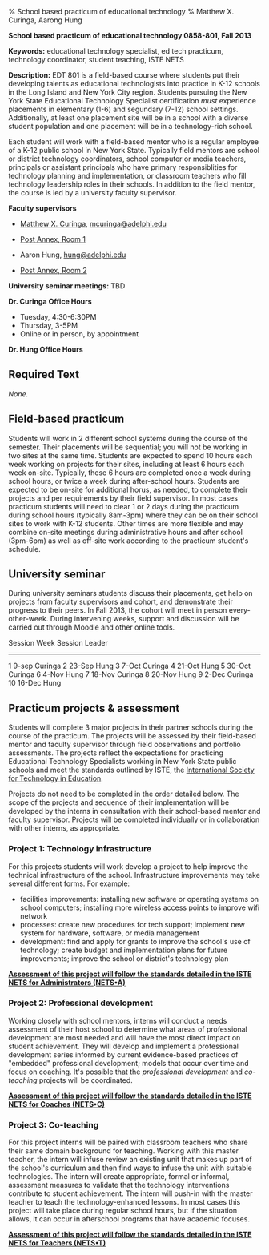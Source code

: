 % School based practicum of educational technology
% Matthew X. Curinga,
  Aarong Hung

<!--
This syllabus was created for
the Educational Technology Program
at Adelphi University:
http://education.adelphi.edu
copyright 2013 Matthew X. Curinga, Aaron Hung
http://matt.curinga.com
This work is licensed under the Creative Commons Attribution-ShareAlike 3.0 Unported License.
To view a copy of this license, visit http://creativecommons.org/licenses/by-sa/3.0/ or send
a letter to Creative Commons, 444 Castro Street, Suite 900, Mountain View, California, 94041, USA.
We ask, but do not require, that attribution includes a link to our websites (above).
version: 2.1
Based on work available here: https://github.com/mcuringa/adelphi-ed-tech-courses
-->

**School based practicum of educational technology 0858-801, Fall 2013**

**Keywords:**  educational technology specialist, ed tech practicum,
technology coordinator, student teaching, ISTE NETS

**Description:** EDT 801 is a field-based course where students put their developing
talents as educational technologists into practice in K-12 schools in
the Long Island and New York City region. Students pursuing the New York
State Educational Technology Specialist certification _must_ experience
placements in elementary (1-6) and segundary (7-12) school settings.
Additionally, at least one placement site will be in a school with a
diverse student population and one placement will be in a technology-rich
school.

Each student will work with a field-based mentor who is a regular
employee of a K-12 public school in New York State. Typically field
mentors are school or district technology coordinators, school
computer or media teachers, principals or assistant principals who have
primary responsiblities for technology planning and implementation, or
classroom teachers who fill technology leadership roles in their
schools. In addition to the field mentor, the course is led by
a university faculty supervisor.

**Faculty supervisors**

* [Matthew X. Curinga](http://matt.curinga.com), <mcuringa@adelphi.edu>
* [Post Annex, Room 1](http://goo.gl/maps/XReYB "Where is Post Annex? click the link to see it on a map")

* Aaron Hung, <hung@adelphi.edu>
* [Post Annex, Room 2](http://goo.gl/maps/XReYB "Where is Post Annex? click the link to see it on a map")

**University seminar meetings:** TBD

**Dr. Curinga Office Hours**

* Tuesday, 4:30-6:30PM
* Thursday, 3-5PM
* Online or in person, by appointment

**Dr. Hung Office Hours**


Required Text
------------------------------------------------------------------------

_None._

Field-based practicum
------------------------------------------------------------------------

Students will work in 2 different school systems during the course of 
the semester. Their placements will be sequential; you will not be
working in two sites at the same time. Students are expected to spend 10
hours each week working on projects for their sites, including at least
6 hours each week on-site. Typically, these 6 hours are completed once
a week during school hours, or twice a week during after-school hours.
Students are expected to be on-site for additional horus, as needed, to
complete their projects and per requirements by their field supervisor.
In most cases practicum students will need to clear 1 or 2 days during
the practicum during school hours (typically 8am-3pm) where they can
be on their school sites to work with K-12 students. Other times are more
flexible and may combine on-site meetings during administrative hours and
after school (3pm-6pm) as well as off-site work according to the practicum
student's schedule.

University seminar
------------------------------------------------------------------------

During university seminars students discuss their placements, get help
on projects from faculty supervisors and cohort, and demonstrate their
progress to their peers. In Fall 2013, the cohort will meet in person
every-other-week. During intervening weeks, support and discussion
will be carried out through Moodle and other online tools.
	

Session Week    Session Leader
------- ------  -------------------
1       9-sep   Curinga
2       23-Sep  Hung
3       7-Oct   Curinga
4       21-Oct  Hung
5       30-Oct  Curinga
6       4-Nov   Hung
7       18-Nov  Curinga
8       20-Nov  Hung
9       2-Dec   Curinga
10      16-Dec  Hung

Practicum projects & assessment
------------------------------------------------------------------------

Students will complete 3 major projects in their partner schools during
the course of the practicum. The projects will be assessed by their 
field-based mentor and faculty supervisor through field observations
and portfolio assessments. The projects reflect the expectations for 
practicing Educational Technology Specialists working in New York 
State public schools and meet the standards outlined by ISTE, the
[International Society for Technology in Education](http://iste.org).

Projects do not need to be completed in the order detailed below. The
scope of the projects and sequence of their implementation will be
developed by the interns in consultation with their school-based mentor
and faculty supervisor. Projects will be completed individually or in
collaboration with other interns, as appropriate.

### Project 1: Technology infrastructure

For this projects students will work develop a project to help improve
the technical infrastructure of the school. Infrastructure improvements
may take several different forms. For example:

* facilities improvements: installing new software or operating systems
  on school computers; installing more wireless access points to improve
  wifi network
* processes: create new procedures for tech support; implement new
  system for hardware, software, or media management
* development: find and apply for grants to improve the school's use
  of technology; create budget and implementation plans for future
  improvements; improve the school or district's technology plan

[**Assessment of this project will follow the standards detailed in the
ISTE NETS for Administrators (NETS•A)**](http://www.iste.org/standards/nets-for-administrators)

### Project 2: Professional development

Working closely with school mentors, interns will conduct a needs
assessment of their host school to determine what areas of professional
development are most needed and will have the most direct impact on
student achievement. They will develop and implement a professional
development series informed by current evidence-based practices of
"embedded" professional development; models that occur over time and
focus on coaching. It's possible that the _professional development_
and _co-teaching_ projects will be coordinated.

[**Assessment of this project will follow the standards detailed in the
ISTE NETS for Coaches (NETS•C)**](http://www.iste.org/standards/nets-for-coaches)

### Project 3: Co-teaching

For this project interns will be paired with classroom teachers who
share their same domain background for teaching. Working with this
master teacher, the intern will infuse review an existing unit that
makes up part of the school's curriculum and then find ways to infuse
the unit with suitable technologies. The intern will create appropriate,
formal or informal, assessment measures to validate that the technology
interventions contribute to student achievement. The intern will
push-in with the master teacher to teach the technology-enhanced lessons.
In most cases this project will take place during regular school hours,
but if the situation allows, it can occur in afterschool programs that
have academic focuses.

[**Assessment of this project will follow the standards detailed in the
ISTE NETS for Teachers (NETS•T)**](http://www.iste.org/standards/nets-for-teachers)

